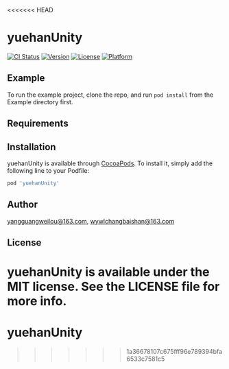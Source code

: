 <<<<<<< HEAD
# yuehanUnity

[![CI Status](https://img.shields.io/travis/yangguangweilou@163.com/yuehanUnity.svg?style=flat)](https://travis-ci.org/yangguangweilou@163.com/yuehanUnity)
[![Version](https://img.shields.io/cocoapods/v/yuehanUnity.svg?style=flat)](https://cocoapods.org/pods/yuehanUnity)
[![License](https://img.shields.io/cocoapods/l/yuehanUnity.svg?style=flat)](https://cocoapods.org/pods/yuehanUnity)
[![Platform](https://img.shields.io/cocoapods/p/yuehanUnity.svg?style=flat)](https://cocoapods.org/pods/yuehanUnity)

## Example

To run the example project, clone the repo, and run `pod install` from the Example directory first.

## Requirements

## Installation

yuehanUnity is available through [CocoaPods](https://cocoapods.org). To install
it, simply add the following line to your Podfile:

```ruby
pod 'yuehanUnity'
```

## Author

yangguangweilou@163.com, wywlchangbaishan@163.com

## License

yuehanUnity is available under the MIT license. See the LICENSE file for more info.
=======
# yuehanUnity
>>>>>>> 1a36678107c675fff96e789394bfa6533c7581c5
